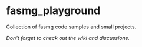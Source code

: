 # fasmg_playground
Collection of fasmg code samples and small projects.


*Don't forget to check out the wiki and discussions.*
